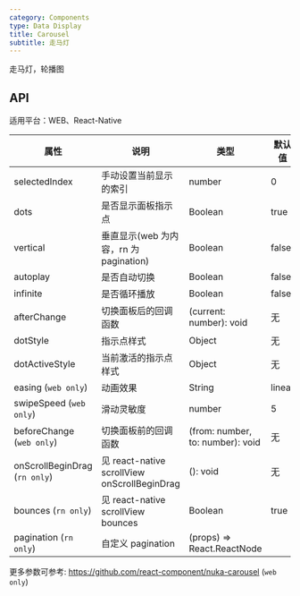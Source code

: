 ```yaml
---
category: Components
type: Data Display
title: Carousel
subtitle: 走马灯
---
```


走马灯，轮播图

## API

适用平台：WEB、React-Native

属性 | 说明 | 类型 | 默认值
----|-----|------|------
| selectedIndex |  手动设置当前显示的索引  |  number  |  0  |
| dots | 是否显示面板指示点 | Boolean   | true |
| vertical | 垂直显示(web 为内容，rn 为 pagination) | Boolean   | false |
| autoplay | 是否自动切换 | Boolean   | false |
| infinite | 是否循环播放 | Boolean   | false |
| afterChange  | 切换面板后的回调函数     | (current: number): void  | 无
| dotStyle  | 指示点样式    | Object  | 无
| dotActiveStyle  | 当前激活的指示点样式     | Object  | 无
| easing (`web only`) | 动画效果 | String   | linear |
| swipeSpeed  (`web only`)     | 滑动灵敏度     |  number | 5
| beforeChange  (`web only`)     | 切换面板前的回调函数     | (from: number, to: number): void | 无
| onScrollBeginDrag (`rn only`) | 见 react-native scrollView onScrollBeginDrag | (): void | 无 |
| bounces (`rn only`) | 见 react-native scrollView bounces       |   Boolean      | true |
| pagination (`rn only`) | 自定义 pagination     |   (props) => React.ReactNode      |  |

更多参数可参考: https://github.com/react-component/nuka-carousel (`web only`)
